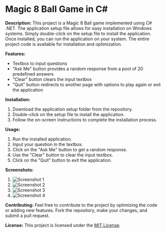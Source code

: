 
# Magic 8 Ball Game in C#

**Description:**
This project is a Magic 8 Ball game implemented using C# .NET. The application setup file allows for easy installation on Windows systems. Simply double-click on the setup file to install the application. Once installed, you can run the application on your system. The entire project code is available for installation and optimization.

**Features:**
- Textbox to input questions
- "Ask Me" button provides a random response from a pool of 20 predefined answers
- "Clear" button clears the input textbox
- "Quit" button redirects to another page with options to play again or exit the application

**Installation:**
1. Download the application setup folder from the repository.
2. Double-click on the setup file to install the application.
3. Follow the on-screen instructions to complete the installation process.

**Usage:**
1. Run the installed application.
2. Input your question in the textbox.
3. Click on the "Ask Me" button to get a random response.
4. Use the "Clear" button to clear the input textbox.
5. Click on the "Quit" button to exit the application.

**Screenshots:**
1. ![Screenshot 1](https://github.com/tech-skil/Magic_8_ball_game/assets/130985031/462796b7-8632-4346-8ee4-3670bb3d5758)
2. ![Screenshot 2](https://github.com/tech-skil/Magic_8_ball_game/assets/130985031/e23fe0e0-7508-47e0-9942-af5c3afc14f9)
3. ![Screenshot 3](https://github.com/tech-skil/Magic_8_ball_game/assets/130985031/024a8250-e83f-4d0b-bcc1-fb651b3cc45b)
4. ![Screenshot 4](https://github.com/tech-skil/Magic_8_ball_game/assets/130985031/f8fe8827-ce15-4a34-94cd-bf6c4e1de1df)

**Contributing:**
Feel free to contribute to the project by optimizing the code or adding new features. Fork the repository, make your changes, and submit a pull request.

**License:**
This project is licensed under the [MIT License](link-to-license-file).
